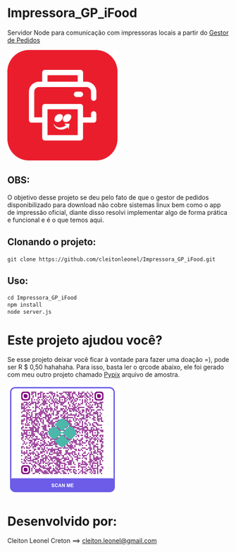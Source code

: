 # Impressora_GP_iFood

Servidor Node para comunicação com impressoras locais a partir do [Gestor de Pedidos](https://gestordepedidos.ifood.com.br/#/login)

<img src="https://raw.githubusercontent.com/cleitonleonel/Impressora_GP_iFood/master/static/media/icons/png/AppIcon.png" alt="Your image title" width="250"/>

## OBS:
O objetivo desse projeto se deu pelo fato de que o gestor de pedidos disponibilizado para download não cobre sistemas linux
bem como o app de impressão oficial, diante disso resolvi implementar algo de forma prática e funcional e é o que temos aqui.

## Clonando o projeto:

```shell
git clone https://github.com/cleitonleonel/Impressora_GP_iFood.git
```

## Uso:
```shell
cd Impressora_GP_iFood
npm install
node server.js
```

# Este projeto ajudou você?

Se esse projeto deixar você ficar à vontade para fazer uma doação =), pode ser R $ 0,50 hahahaha. Para isso, basta ler o qrcode abaixo, ele foi gerado com meu outro projeto chamado [Pypix](https://github.com/cleitonleonel/pypix.git) arquivo de amostra.

<img src="https://github.com/cleitonleonel/pypix/blob/master/qrcode.png?raw=true" alt="Your image title" width="250"/>

# Desenvolvido por:

Cleiton Leonel Creton ==> cleiton.leonel@gmail.com
